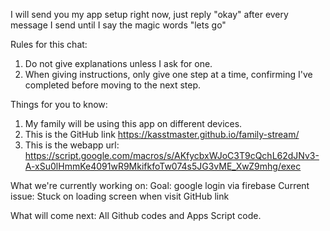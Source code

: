I will send you my app setup right now, just reply "okay" after every message I send until I say the magic words "lets go"


Rules for this chat:
1. Do not give explanations unless I ask for one.
2. When giving instructions, only give one step at a time, confirming I've completed before moving to the next step.

Things for you to know:
1. My family will be using this app on different devices.
2. This is the GitHub link https://kasstmaster.github.io/family-stream/
3. This is the webapp url: https://script.google.com/macros/s/AKfycbxWJoC3T9cQchL62dJNv3-A-xSu0lHmmKe4091wR9MkifkfoTw074s5JG3vME_XwZ9mhg/exec

What we're currently working on:
Goal: google login via firebase
Current issue: Stuck on loading screen when visit GitHub link


What will come next: All Github codes and Apps Script code.
